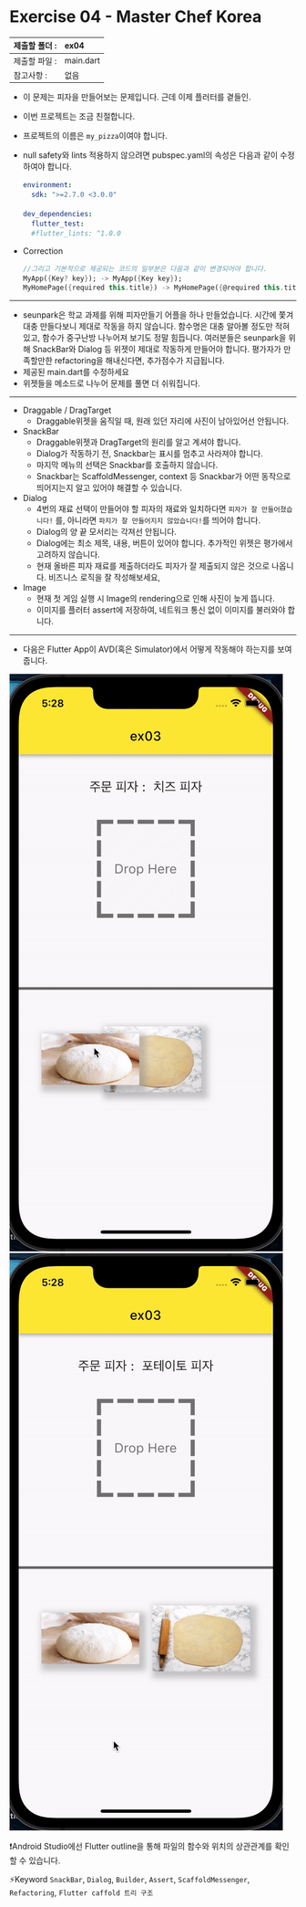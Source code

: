 # Exercise 04 - Master Chef Korea

| 제출할 폴더 : | ex04      |
| :------------ | :-------- |
| 제출할 파일 : | main.dart |
| 참고사항 :    | 없음      |

- 이 문제는 피자을 만들어보는 문제입니다. 근데 이제 플러터를 곁들인.

- 이번 프로젝트는 조금 친절합니다.

- 프로젝트의 이름은 `my_pizza`이여야 합니다.

- null safety와 lints 적용하지 않으려면 pubspec.yaml의 속성은 다음과 같이 수정하여야 합니다.

  ```yaml
  environment:
    sdk: ">=2.7.0 <3.0.0"
  
  dev_dependencies:
    flutter_test:
  	#flutter_lints: ^1.0.0
  ```

- Correction

  ```dart
  //그리고 기본적으로 제공되는 코드의 일부분은 다음과 같이 변경되어야 합니다.
  MyApp({Key? key}); -> MyApp({Key key});
  MyHomePage({required this.title}) -> MyHomePage({@required this.title})
  ```

---

- seunpark은 학교 과제를 위해 피자만들기 어플을 하나 만들었습니다. 시간에 쫓겨 대충 만들다보니 제대로 작동을 하지 않습니다. 함수명은 대충 알아볼 정도만 적혀있고, 함수가 중구난방 나누어져 보기도 정말 힘듭니다.  여러분들은 seunpark을 위해 SnackBar와 Dialog 등 위젯이 제대로 작동하게 만들어야 합니다. 평가자가 만족할만한 refactoring을 해내신다면, 추가점수가 지급됩니다.
- 제공된 main.dart를 수정하세요
- 위젯들을 메소드로 나누어 문제를 풀면 더 쉬워집니다.

---
- Draggable / DragTarget
  - Draggable위젯을 움직일 때, 원래 있던 자리에 사진이 남아있어선 안됩니다.
- SnackBar
  - Draggable위젯과 DragTarget의 원리를 알고 계셔야 합니다.
  - Dialog가 작동하기 전, Snackbar는 표시를 멈추고 사라져야 합니다.
  - 마지막 메뉴의 선택은 Snackbar를 호출하지 않습니다.
  - Snackbar는 ScaffoldMessenger, context 등 Snackbar가 어떤 동작으로 띄어지는지 알고 있어야 해결할 수 있습니다.
- Dialog
  - 4번의 재료 선택이 만들어야 할 피자의 재료와 일치하다면 `피자가 잘 만들어졌습니다!` 를, 아니라면 `파지가 잘 만들어지지 않았습니다!`를 띄어야 합니다.
  - Dialog의 양 끝 모서리는 각져선 안됩니다.
  - Dialog에는 최소 제목, 내용, 버튼이 있어야 합니다. 추가적인 위젯은 평가에서 고려하지 않습니다.
  - 현재 올바른 피자 재료를 제출하더라도 피자가 잘 제출되지 않은 것으로 나옵니다. 비즈니스 로직을 잘 작성해보세요,
- Image
  - 현재 첫 게임 실행 시 Image의 rendering으로 인해 사진이 늦게 뜹니다.
  - 이미지를 플러터 assert에 저장하여, 네트워크 통신 없이 이미지를 불러와야 합니다.

---

- 다음은 Flutter App이 AVD(혹은 Simulator)에서 어떻게 작동해야 하는지를 보여줍니다.


<img src="../../.src/day01_ex04_00.gif">  

<img src="../../.src/dat00_ex04_01.gif">  

❗️Android Studio에선 Flutter outline을 통해 파일의 함수와 위치의 상관관계를 확인할 수 있습니다.

⚡️Keyword
`SnackBar`, `Dialog`, `Builder`, `Assert`, `ScaffoldMessenger`, `Refactoring`, `Flutter caffold 트리 구조`

